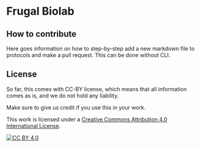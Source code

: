 # Frugal Biolab

## How to contribute

Here goes information on how to step-by-step add a new markdown file to protocols and make a pull request. This can be done without CLI.

## License

So far, this comes with CC-BY license, which means that all information comes as is, and we do not hold any liability.

Make sure to give us credit if you use this in your work.

This work is licensed under a
[Creative Commons Attribution 4.0 International License][cc-by].

[![CC BY 4.0][cc-by-image]][cc-by]

[cc-by]: http://creativecommons.org/licenses/by/4.0/
[cc-by-image]: https://i.creativecommons.org/l/by/4.0/88x31.png
[cc-by-shield]: https://img.shields.io/badge/License-CC%20BY%204.0-lightgrey.svg
